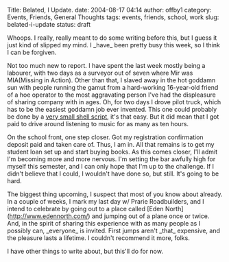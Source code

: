 Title: Belated, I Update.
date: 2004-08-17 04:14
author: offby1
category: Events, Friends, General Thoughts
tags: events, friends, school, work
slug: belated-i-update
status: draft

Whoops. I really, really meant to do some writing before this, but I guess it just kind of slipped my mind. I \_have\_ been pretty busy this week, so I think I can be forgiven.

Not too much new to report. I have spent the last week mostly being a labourer, with two days as a surveyor out of seven where Mir was MIA(Missing in Action). Other than that, I slaved away in the hot goddamn sun with people running the gamut from a hard-working 16-year-old friend of a hoe operator to the most aggravating person I\'ve had the displeasure of sharing company with in ages. Oh, for two days I drove pilot truck, which has to be the easiest goddamn job ever invented. This one could probably be done by a [very small shell script](http://www.thinkgeek.com/tshirts/frustrations/374d/), it\'s that easy. But it did mean that I got paid to drive around listening to music for as many as ten hours.

On the school front, one step closer. Got my registration confirmation deposit paid and taken care of. Thus, I am in. All that remains is to get my student loan set up and start buying books. As this comes closer, I\'ll admit I\'m becoming more and more nervous. I\'m setting the bar awfully high for myself this semester, and I can only hope that I\'m up to the challenge. If I didn\'t believe that I could, I wouldn\'t have done so, but still. It\'s going to be hard.

The biggest thing upcoming, I suspect that most of you know about already. In a couple of weeks, I mark my last day w/ Prarie Roadbuilders, and I intend to celebrate by going out to a place called \[Eden North\](<http://www.edennorth.com/>) and jumping out of a plane once or twice. And, in the spirit of sharing this experience with as many people as I possibly can, \_everyone\_ is invited. First jumps aren\'t \_that\_ expensive, and the pleasure lasts a lifetime. I couldn\'t recommend it more, folks.

I have other things to write about, but this\'ll do for now.
